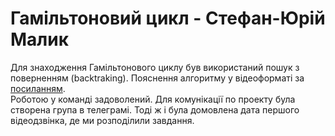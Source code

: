 # Гамільтоновий цикл - Стефан-Юрій Малик
Для знаходження Гамільтонового циклу був використаний пошук з поверненням (backtraking).
Пояснення алгоритму у відеоформаті за
[посиланням](https://www.youtube.com/watch?v=8EbGmJ7Tgwo).
<br>
Роботою у команді задоволений. Для комунікації по проекту була створена група в телеграмі.
Тоді ж і була домовлена дата першого відеодзвінка, де ми розподілили завдання.
